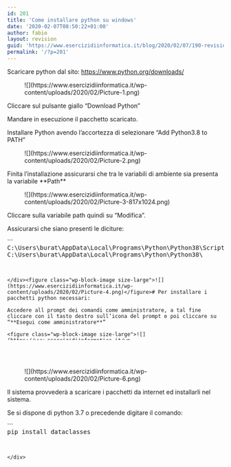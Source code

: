 ```yaml
---
id: 201
title: 'Come installare python su windows'
date: '2020-02-07T08:50:22+01:00'
author: fabio
layout: revision
guid: 'https://www.esercizidiinformatica.it/blog/2020/02/07/190-revision-v1/'
permalink: '/?p=201'
---
```


Scaricare python dal sito: <https://www.python.org/downloads/>

<figure class="wp-block-image size-large">![](https://www.esercizidiinformatica.it/wp-content/uploads/2020/02/Picture-1.png)</figure>Cliccare sul pulsante giallo “Download Python”

Mandare in esecuzione il pacchetto scaricato.

Installare Python avendo l’accortezza di selezionare “Add Python3.8 to PATH”

<figure class="wp-block-image size-large">![](https://www.esercizidiinformatica.it/wp-content/uploads/2020/02/Picture-2.png)</figure>Finita l’installazione assicurarsi che tra le variabili di ambiente sia presenta la variabile **Path**

<figure class="wp-block-image size-large">![](https://www.esercizidiinformatica.it/wp-content/uploads/2020/02/Picture-3-817x1024.png)</figure>Cliccare sulla variabile path quindi su “Modifica”.

Assicurarsi che siano presenti le diciture:

<div class="wp-block-simple-code-block-ace" style="height: 250px; position:relative; margin-bottom: 50px;">```
<pre class="wp-block-simple-code-block-ace" data-copy="false" data-fontsize="14" data-lines="Infinity" data-mode="sh" data-showlines="true" data-theme="monokai" style="position:absolute;top:0;right:0;bottom:0;left:0">C:\Users\burat\AppData\Local\Programs\Python\Python38\Scripts\
C:\Users\burat\AppData\Local\Programs\Python\Python38\

```

</div><figure class="wp-block-image size-large">![](https://www.esercizidiinformatica.it/wp-content/uploads/2020/02/Picture-4.png)</figure># Per installare i pacchetti python necessari:

Accedere all prompt dei comandi come amministratore, a tal fine cliccare con il tasto destro sull’icona del prompt e poi cliccare su “**Esegui come amministratore**”

<figure class="wp-block-image size-large">![](https://www.esercizidiinformatica.it/wp-content/uploads/2020/02/Picture-5.png)</figure>Digitare il comando:

<div class="wp-block-simple-code-block-ace" style="height: 250px; position:relative; margin-bottom: 50px;">```
<pre class="wp-block-simple-code-block-ace" data-copy="false" data-fontsize="14" data-lines="Infinity" data-mode="sh" data-showlines="true" data-theme="monokai" style="position:absolute;top:0;right:0;bottom:0;left:0">pip install arcade

```

</div><figure class="wp-block-image size-large">![](https://www.esercizidiinformatica.it/wp-content/uploads/2020/02/Picture-6.png)</figure>Il sistema provvederà a scaricare i pacchetti da internet ed installarli nel sistema.

Se si dispone di python 3.7 o precedende digitare il comando:

<div class="wp-block-simple-code-block-ace" style="height: 250px; position:relative; margin-bottom: 50px;">```
<pre class="wp-block-simple-code-block-ace" data-copy="false" data-fontsize="14" data-lines="Infinity" data-mode="sh" data-showlines="true" data-theme="monokai" style="position:absolute;top:0;right:0;bottom:0;left:0">pip install dataclasses

```

</div>